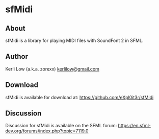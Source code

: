 # sfMidi

## About

sfMidi is a library for playing MIDI files with SoundFont 2 in SFML.

## Author

Kerli Low (a.k.a. zorexx)
kerlilow@gmail.com

## Download

sfMidi is available for download at: https://github.com/eXpl0it3r/sfMidi

## Discussion

Discussion for sfMidi is available on the SFML forum: https://en.sfml-dev.org/forums/index.php?topic=7119.0
